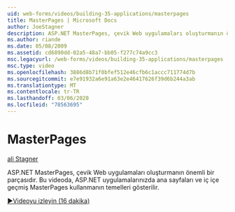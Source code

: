 ```yaml
---
uid: web-forms/videos/building-35-applications/masterpages
title: MasterPages | Microsoft Docs
author: JoeStagner
description: ASP.NET MasterPages, çevik Web uygulamaları oluşturmanın önemli bir parçasıdır. Bu videoda ana sayfaları ve iç içe geçmiş MasterPages kullanmanın temelleri gösterilir...
ms.author: riande
ms.date: 05/08/2009
ms.assetid: cd6890dd-02a5-48a7-bb05-f277c74a9cc3
msc.legacyurl: /web-forms/videos/building-35-applications/masterpages
msc.type: video
ms.openlocfilehash: 3886d8b71f0bfef512e46cfb6c1accc711774d7b
ms.sourcegitcommit: e7e91932a6e91a63e2e46417626f39d6b244a3ab
ms.translationtype: MT
ms.contentlocale: tr-TR
ms.lasthandoff: 03/06/2020
ms.locfileid: "78563695"
---
```

# <a name="masterpages"></a>MasterPages

[ali Stagner](https://github.com/JoeStagner)

ASP.NET MasterPages, çevik Web uygulamaları oluşturmanın önemli bir parçasıdır. Bu videoda, ASP.NET uygulamalarınızda ana sayfaları ve iç içe geçmiş MasterPages kullanmanın temelleri gösterilir.

[&#9654;Videoyu izleyin (16 dakika)](https://channel9.msdn.com/Blogs/ASP-NET-Site-Videos/masterpages)
